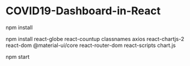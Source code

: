 # COVID19-Dashboard-in-React

npm install

npm install react-globe react-countup classnames axios react-chartjs-2 react-dom @material-ui/core react-router-dom react-scripts chart.js

npm start
